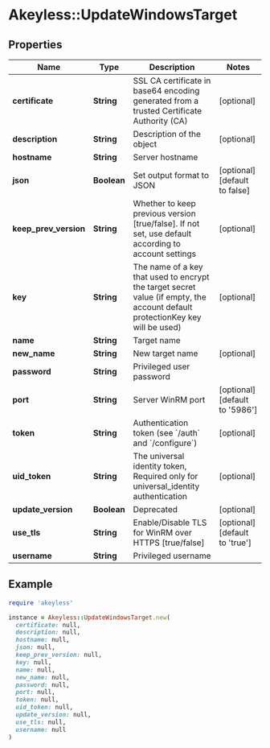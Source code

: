 # Akeyless::UpdateWindowsTarget

## Properties

| Name | Type | Description | Notes |
| ---- | ---- | ----------- | ----- |
| **certificate** | **String** | SSL CA certificate in base64 encoding generated from a trusted Certificate Authority (CA) | [optional] |
| **description** | **String** | Description of the object | [optional] |
| **hostname** | **String** | Server hostname |  |
| **json** | **Boolean** | Set output format to JSON | [optional][default to false] |
| **keep_prev_version** | **String** | Whether to keep previous version [true/false]. If not set, use default according to account settings | [optional] |
| **key** | **String** | The name of a key that used to encrypt the target secret value (if empty, the account default protectionKey key will be used) | [optional] |
| **name** | **String** | Target name |  |
| **new_name** | **String** | New target name | [optional] |
| **password** | **String** | Privileged user password |  |
| **port** | **String** | Server WinRM port | [optional][default to &#39;5986&#39;] |
| **token** | **String** | Authentication token (see &#x60;/auth&#x60; and &#x60;/configure&#x60;) | [optional] |
| **uid_token** | **String** | The universal identity token, Required only for universal_identity authentication | [optional] |
| **update_version** | **Boolean** | Deprecated | [optional] |
| **use_tls** | **String** | Enable/Disable TLS for WinRM over HTTPS [true/false] | [optional][default to &#39;true&#39;] |
| **username** | **String** | Privileged username |  |

## Example

```ruby
require 'akeyless'

instance = Akeyless::UpdateWindowsTarget.new(
  certificate: null,
  description: null,
  hostname: null,
  json: null,
  keep_prev_version: null,
  key: null,
  name: null,
  new_name: null,
  password: null,
  port: null,
  token: null,
  uid_token: null,
  update_version: null,
  use_tls: null,
  username: null
)
```

